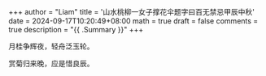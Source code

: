 +++
author = "Liam"
title = '山水桃柳一女子撑花伞题字曰百无禁忌甲辰中秋'
date = 2024-09-17T10:20:49+08:00
math = true 
draft = false
comments = true
description = "{{ .Summary }}"
+++

月桂争辉夜，轻舟泛玉轮。

赏菊归来晚，应是惜良辰。
